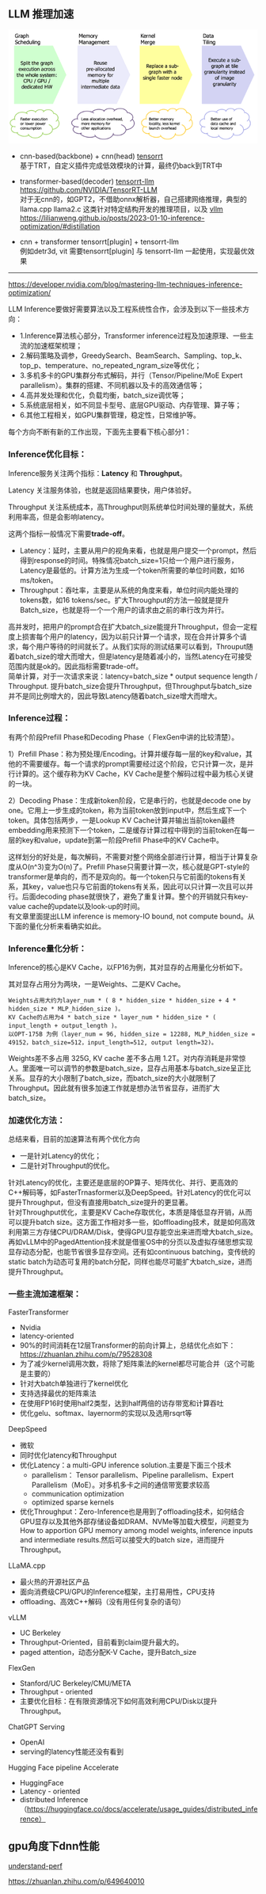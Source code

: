 ## LLM 推理加速   

![acc](./2016-openvx-api-slide6.png)   

* cnn-based(backbone) + cnn(head) [tensorrt](https://github.com/lix19937/trt-samples-for-hackathon-cn/blob/master/cookbook/readme_cn.md)     
基于TRT，自定义插件完成低效模块的计算，最终仍back到TRT中   

* transformer-based(decoder)  [tensorrt-llm](tensorrt-llm/readme.md)  https://github.com/NVIDIA/TensorRT-LLM           
对于无cnn的，如GPT2，不借助onnx解析器，自己搭建网络推理，典型的llama.cpp   llama2.c 这类针对特定结构开发的推理项目，以及 [vllm](./vllm/readme.md)          
https://lilianweng.github.io/posts/2023-01-10-inference-optimization/#distillation     

* cnn + transformer  tensorrt[plugin] + tensorrt-llm         
例如detr3d, vit 需要tensorrt[plugin] 与 tensorrt-llm 一起使用，实现最优效果

-------------------------------   
https://developer.nvidia.com/blog/mastering-llm-techniques-inference-optimization/

LLM Inference要做好需要算法以及工程系统性合作，会涉及到以下一些技术方向：    
+ 1.Inference算法核心部分，Transformer inference过程及加速原理、一些主流的加速框架梳理；   
+ 2.解码策略及调参，GreedySearch、BeamSearch、Sampling、top_k、top_p、temperature、no_repeated_ngram_size等优化；    
+ 3.多机多卡的GPU集群分布式解码，并行（Tensor/Pipeline/MoE Expert parallelism）。集群的搭建、不同机器以及卡的高效通信等；  
+ 4.高并发处理和优化，负载均衡，batch_size调优等；  
+ 5.系统底层相关，如不同显卡型号、底层GPU驱动、内存管理、算子等；  
+ 6.其他工程相关，如GPU集群管理，稳定性，日常维护等。   

每个方向不断有新的工作出现，下面先主要看下核心部分1：     

### Inference优化目标：
Inference服务关注两个指标：**Latency** 和 **Throughput**。    

Latency 关注服务体验，也就是返回结果要快，用户体验好。    

Throughput 关注系统成本，高Throughput则系统单位时间处理的量就大，系统利用率高，但是会影响latency。    

这两个指标一般情况下需要**trade-off**。    

- Latency：延时，主要从用户的视角来看，也就是用户提交一个prompt，然后得到response的时间。特殊情况batch_size=1只给一个用户进行服务，Latency是最低的。计算方法为生成一个token所需要的单位时间数，如16 ms/token。    
- Throughput：吞吐率，主要是从系统的角度来看，单位时间内能处理的tokens数，如16 tokens/sec。扩大Throughput的方法一般就是提升Batch_size，也就是将一个一个用户的请求由之前的串行改为并行。   

高并发时，把用户的prompt合在扩大batch_size能提升Throughput，但会一定程度上损害每个用户的latency，因为以前只计算一个请求，现在合并计算多个请求，每个用户等待的时间就长了。从我们实际的测试结果可以看到，Throuput随着batch_size的增大而增大，但是latency是随着减小的，当然Latency在可接受范围内就是ok的。因此指标需要trade-off。     
简单计算，对于一次请求来说：latency=batch_size * output sequence length / Throughput. 提升batch_size会提升Throughput，但Throughput与batch_size并不是同比例增大的，因此导致Latency随着batch_size增大而增大。

### Inference过程：
有两个阶段Prefill Phase和Decoding Phase（ FlexGen中讲的比较清楚）。

1）Prefill Phase：称为预处理/Encoding。计算并缓存每一层的key和value，其他的不需要缓存。每一个请求的prompt需要经过这个阶段，它只计算一次，是并行计算的。这个缓存称为KV Cache，KV Cache是整个解码过程中最为核心关键的一块。

2）Decoding Phase：生成新token阶段，它是串行的，也就是decode one by one。它用上一步生成的token，称为当前token放到input中，然后生成下一个token。具体包括两步，一是Lookup KV Cache计算并输出当前token最终embedding用来预测下一个token，二是缓存计算过程中得到的当前token在每一层的key和value，update到第一阶段Prefill Phase中的KV Cache中。

这样划分的好处是，每次解码，不需要对整个网络全部进行计算，相当于计算复杂度从O(n^3)变为O(n)了。Prefill Phase只需要计算一次，核心就是GPT-style的transformer是单向的，而不是双向的。每一个token只与它前面的tokens有关系，其key，value也只与它前面的tokens有关系，因此可以只计算一次且可以并行。后面decoding phase就很快了，避免了重复计算。整个的开销就只有key-value cache的update以及look-up的时间。   
有文章里面提出LLM inference is memory-IO bound, not compute bound。从下面的量化分析来看确实如此。

### Inference量化分析：   
Inference的核心是KV Cache，以FP16为例，其对显存的占用量化分析如下。

其对显存占用分为两块，一是Weights、二是KV Cache。
```
Weights占用大约为layer_num * ( 8 * hidden_size * hidden_size + 4 * hidden_size * MLP_hidden_size )。  
KV Cache的占用为4 * batch_size * layer_num * hidden_size * ( input_length + output_length )。  
以OPT-175B 为例（layer_num = 96, hidden_size = 12288, MLP_hidden_size = 49152，batch_size=512，input_length=512, output length=32)。   
```   
Weights差不多占用 325G, KV cache 差不多占用 1.2T。对内存消耗是非常惊人。里面唯一可以调节的参数是batch_size，显存占用基本与batch_size呈正比关系。显存的大小限制了batch_size，而batch_size的大小就限制了Throughput。因此就有很多加速工作就是想办法节省显存，进而扩大batch_size。

### 加速优化方法：  
总结来看，目前的加速算法有两个优化方向     
+ 一是针对Latency的优化；
+ 二是针对Throughput的优化。
  
针对Latency的优化，主要还是底层的OP算子、矩阵优化、并行、更高效的C++解码等，如FasterTrnasformer以及DeepSpeed。针对Latency的优化可以提升Throughput，但没有直接用batch_size提升的更显著。    
针对Throughput优化，主要是KV Cache存取优化，本质是降低显存开销，从而可以提升batch size。这方面工作相对多一些，如offloading技术，就是如何高效利用第三方存储CPU/DRAM/Disk，使得GPU显存能空出来进而增大batch_size。  
再如vLLM中的PagedAttention技术就是借鉴OS中的分页以及虚拟存储思想实现显存动态分配，也能节省很多显存空间。还有如continuous batching，变传统的static batch为动态可复用的batch分配，同样也能尽可能扩大batch_size，进而提升Throughput。

### 一些主流加速框架：
FasterTransformer    
- Nvidia   
- latency-oriented    
- 90%的时间消耗在12层Transformer的前向计算上，总结优化点如下：https://zhuanlan.zhihu.com/p/79528308      
- 为了减少kernel调用次数，将除了矩阵乘法的kernel都尽可能合并（这个可能是主要的）
- 针对大batch单独进行了kernel优化   
- 支持选择最优的矩阵乘法   
- 在使用FP16时使用half2类型，达到half两倍的访存带宽和计算吞吐   
- 优化gelu、softmax、layernorm的实现以及选用rsqrt等  

DeepSpeed            
- 微软  
- 同时优化latency和Throughput   
- 优化Latency：a multi-GPU inference solution.主要是下面三个技术   
    - parallelism： Tensor parallelism、Pipeline parallelism、Expert Parallelism（MoE）。对多机多卡之间的通信带宽要求较高
    - communication optimization
    - optimized sparse kernels
- 优化Throughput：Zero-Inference也是用到了offloading技术，如何结合GPU显存以及其他外部存储设备如DRAM、NVMe等加载大模型，问题变为How to apportion GPU memory among model weights, inference inputs and intermediate results.然后可以接受大的batch size，进而提升Throughput。

LLaMA.cpp     
- 最火热的开源社区产品    
- 面向消费级CPU/GPU的Inference框架，主打易用性，CPU支持   
- offloading、高效C++解码（没有用任何复杂的语句）   

vLLM      
- UC Berkeley    
- Throughput-Oriented，目前看到claim提升最大的。   
- paged attention，动态分配K-V Cache，提升Batch_size

FlexGen         
- Stanford/UC Berkeley/CMU/META   
- Throughput - oriented   
- 主要优化目标：在有限资源情况下如何高效利用CPU/Disk以提升Throughput。

ChatGPT Serving   
- OpenAI   
- serving的latency性能还没有看到

Hugging Face pipeline Accelerate        
- HuggingFace   
- Latency - oriented   
- distributed Inference （https://huggingface.co/docs/accelerate/usage_guides/distributed_inference）


## gpu角度下dnn性能     
[understand-perf ](https://docs.nvidia.com/deeplearning/performance/dl-performance-gpu-background/index.html#understand-perf)   
  


https://zhuanlan.zhihu.com/p/649640010
